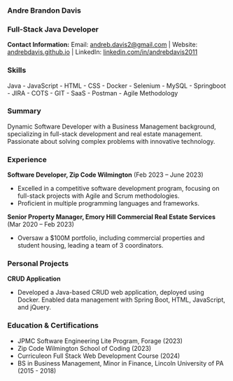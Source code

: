 ### Andre Brandon Davis

### Full-Stack Java Developer

**Contact Information:** Email: [andreb.davis2@gmail.com](mailto:andreb.davis2@gmail.com) | Website: [andrebdavis.github.io](https://andrebdavis.github.io/) | LinkedIn: [linkedin.com/in/andrebdavis2011](https://www.linkedin.com/in/andrebdavis2011/)

### Skills
Java - JavaScript - HTML - CSS - Docker - Selenium - MySQL - Springboot - JIRA - COTS - GIT - SaaS - Postman - Agile Methodology

### Summary 
Dynamic Software Developer with a Business Management background, specializing in full-stack development and real estate management. Passionate about solving complex problems with innovative technology.

### Experience 
**Software Developer, Zip Code Wilmington** (Feb 2023 – June 2023)
- Excelled in a competitive software development program, focusing on full-stack projects with Agile and Scrum methodologies.
- Proficient in multiple programming languages and frameworks.

**Senior Property Manager, Emory Hill Commercial Real Estate Services** (Mar 2020 – Feb 2023)
- Oversaw a $100M portfolio, including commercial properties and student housing, leading a team of 3 coordinators.

### Personal Projects
**CRUD Application**
- Developed a Java-based CRUD web application, deployed using Docker. Enabled data management with Spring Boot, HTML, JavaScript, and jQuery.

### Education & Certifications
- JPMC Software Engineering Lite Program, Forage (2023)
- Zip Code Wilmington School of Coding (2023)
- Curriculeon Full Stack Web Development Course (2024)
- BS in Business Management, Minor in Finance, Lincoln University of PA (2015 - 2018)
